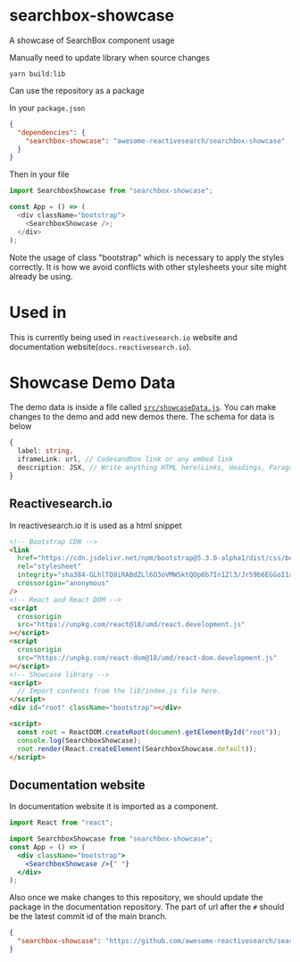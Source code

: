 # searchbox-showcase

A showcase of SearchBox component usage

Manually need to update library when source changes

```
yarn build:lib
```

Can use the repository as a package

In your `package.json`

```json
{
  "dependencies": {
    "searchbox-showcase": "awesome-reactivesearch/searchbox-showcase"
  }
}
```

Then in your file

```js
import SearchboxShowcase from "searchbox-showcase";

const App = () => (
  <div className="bootstrap">
    <SearchboxShowcase />;
  </div>
);
```

Note the usage of class "bootstrap" which is necessary to apply the styles correctly. It is how we avoid conflicts with other stylesheets your site might already be using.

# Used in

This is currently being used in `reactivesearch.io` website and documentation website(`docs.reactivesearch.io`).

# Showcase Demo Data

The demo data is inside a file called [`src/showcaseData.js`](/src/showcaseData.js). You can make changes to the demo and add new demos there. The schema for data is below

```ts
{
  label: string,
  iframeLink: url, // Codesandbox link or any embed link
  description: JSX, // Write anything HTML here(Links, Headings, Paragraphs, code blocks, etc.) and it would be rendered with proper styles.
}
```

## Reactivesearch.io

In reactivesearch.io it is used as a html snippet

```html
<!-- Bootstrap CDN -->
<link
  href="https://cdn.jsdelivr.net/npm/bootstrap@5.3.0-alpha1/dist/css/bootstrap.min.css"
  rel="stylesheet"
  integrity="sha384-GLhlTQ8iRABdZLl6O3oVMWSktQOp6b7In1Zl3/Jr59b6EGGoI1aFkw7cmDA6j6gD"
  crossorigin="anonymous"
/>
<!-- React and React DOM -->
<script
  crossorigin
  src="https://unpkg.com/react@18/umd/react.development.js"
></script>
<script
  crossorigin
  src="https://unpkg.com/react-dom@18/umd/react-dom.development.js"
></script>
<!-- Showcase library -->
<script>
  // Import contents from the lib/index.js file here.
</script>
<div id="root" className="bootstrap"></div>

<script>
  const root = ReactDOM.createRoot(document.getElementById("root"));
  console.log(SearchboxShowcase);
  root.render(React.createElement(SearchboxShowcase.default));
</script>
```

## Documentation website

In documentation website it is imported as a component.

```jsx
import React from "react";

import SearchboxShowcase from "searchbox-showcase";
const App = () => (
  <div className="bootstrap">
    <SearchboxShowcase />{" "}
  </div>
);
```

Also once we make changes to this repository, we should update the package in the documentation repository. The part of url after the `#` should be the latest commit id of the main branch.

```json
{
  "searchbox-showcase": "https://github.com/awesome-reactivesearch/searchbox-showcase.git#{latest_commit_id}"
}
```
